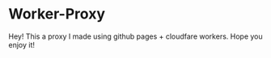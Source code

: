 # Worker-Proxy

Hey! This a proxy I made using github pages + cloudfare workers.
Hope you enjoy it!
